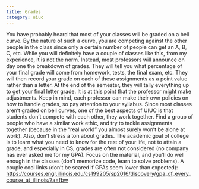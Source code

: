 ```yaml
---
title: Grades
category: uiuc
---
```

You have probably heard that most of your classes will be graded on a bell curve. 
By the nature of such a curve, you are competing against the other people in the 
class since only a certain number of people can get an A, B, C, etc. While you will 
definitely have a couple of classes like this, from my experience, it is not the norm. 
Instead, most professors will announce on day one the breakdown of grades. They will 
tell you what percentage of your final grade will come from homework, tests, the final 
exam, etc. They will then record your grade on each of these assignments as a point value 
rather than a letter. At the end of the semester, they will tally everything up to get 
your final letter grade. It is at this point that the professor might make adjustments. 
Keep in mind, each professor can make their own policies on how to handle grades, so 
pay attention to your syllabus. Since most classes aren’t graded on bell curves, one of 
the best aspects of UIUC is that students don’t compete with each other, they work together. 
Find a group of people who have a similar work ethic, and try to tackle assignments together 
(because in the “real world” you almost surely won’t be alone at work). Also, don’t stress a 
ton about grades. The academic goal of college is to learn what you need to know for the rest 
of your life, not to attain a grade, and especially in CS, grades are often not considered 
(no company has ever asked me for my GPA). Focus on the material, and you’ll do well enough 
in the classes (don’t memorize code, learn to solve problems).
A couple cool links (don’t be scared if GPAs seem lower than expected): 
https://courses.engr.illinois.edu/cs199205/sp2016/discovery/gpa_of_every_course_at_illinois/?a=fbw 
